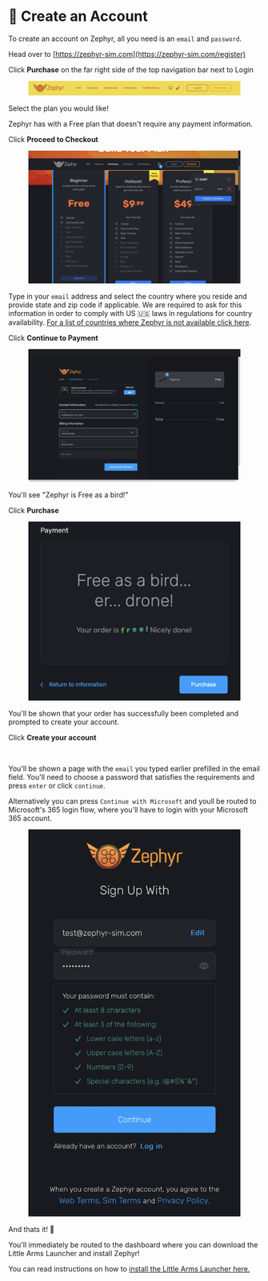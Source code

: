 # 🎉 Create an Account

To create an account on Zephyr, all you need is an `email` and `password`.

&#x20;Head over to [https://zephyr-sim.com](https://zephyr-sim.com/register)

Click **Purchase** on the far right side of the top navigation bar next to Login

<figure><img src="../.gitbook/assets/image (24) (1) (1).png" alt=""><figcaption></figcaption></figure>

Select the plan you would like!&#x20;

Zephyr has with a Free plan that doesn't require any payment information.

Click **Proceed to Checkout**

<figure><img src="../.gitbook/assets/image (26) (1) (1).png" alt=""><figcaption></figcaption></figure>

&#x20;

Type in your `email` address and select the country where you reside and provide state and zip code if applicable.  We are required to ask for this information in order to comply with US 🇺🇸 laws in regulations for country availability.  [For a list of countries where Zephyr is not available click here](../country-availability.md).

Click **Continue to Payment**

<figure><img src="../.gitbook/assets/image (27) (1).png" alt=""><figcaption></figcaption></figure>

You'll see  "Zephyr is Free as a bird!"

Click **Purchase**

<figure><img src="../.gitbook/assets/image (28) (1).png" alt=""><figcaption></figcaption></figure>

You'll be shown that your order has successfully been completed and prompted to create your account.

Click **Create your account**

<figure><img src="../.gitbook/assets/Screenshot 2024-03-03 at 10.52.39 PM.png" alt=""><figcaption></figcaption></figure>

You'll be shown a page with the `email` you typed earlier prefilled in the email field.  You'll need to choose a password that satisfies the requirements and press `enter` or click `continue`.&#x20;

Alternatively you can press `Continue with Microsoft` and youll be routed to Microsoft's 365 login flow, where you'll have to login with your Microsoft 365 account.

<figure><img src="../.gitbook/assets/image (2) (1) (1) (1) (1) (1) (1).png" alt=""><figcaption></figcaption></figure>

And thats it! 🎊

You'll immediately be routed to the dashboard where you can download the Little Arms Launcher and install Zephyr!

You can read instructions on how to [install the Little Arms Launcher here.](little-arms-launcher/installation/macos.md)
